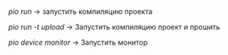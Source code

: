 *pio run* -> запустить компиляцию проекта

*pio run -t upload* -> Запустить компиляцию проект и прошить

*pio device monitor* -> Запустить монитор
